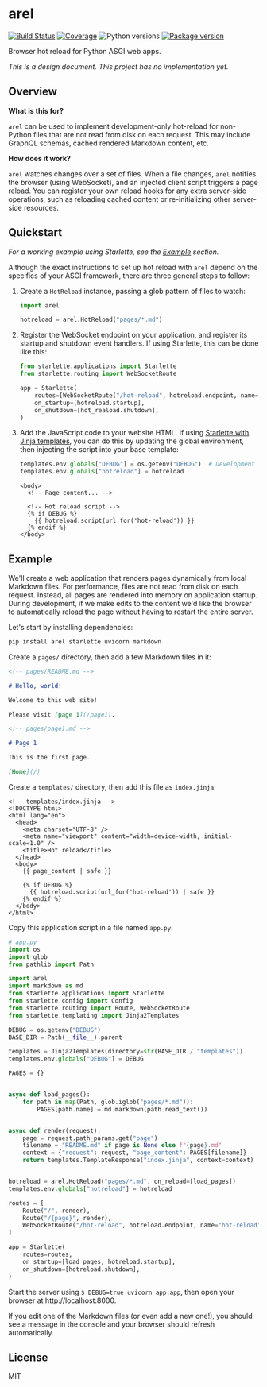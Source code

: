 # arel

[![Build Status](https://dev.azure.com/florimondmanca/public/_apis/build/status/florimondmanca.arel?branchName=master)](https://dev.azure.com/florimondmanca/public/_build/latest?definitionId=6&branchName=master)
[![Coverage](https://codecov.io/gh/florimondmanca/arel/branch/master/graph/badge.svg)](https://codecov.io/gh/florimondmanca/arel)
![Python versions](https://img.shields.io/pypi/pyversions/arel.svg)
[![Package version](https://badge.fury.io/py/arel.svg)](https://pypi.org/project/arel)

Browser hot reload for Python ASGI web apps.

_This is a design document. This project has no implementation yet._

## Overview

**What is this for?**

`arel` can be used to implement development-only hot-reload for non-Python files that are not read from disk on each request. This may include GraphQL schemas, cached rendered Markdown content, etc.

**How does it work?**

`arel` watches changes over a set of files. When a file changes, `arel` notifies the browser (using WebSocket), and an injected client script triggers a page reload. You can register your own reload hooks for any extra server-side operations, such as reloading cached content or re-initializing other server-side resources.

## Quickstart

_For a working example using Starlette, see the [Example](#example) section._

Although the exact instructions to set up hot reload with `arel` depend on the specifics of your ASGI framework, there are three general steps to follow:

1. Create a `HotReload` instance, passing a glob pattern of files to watch:

   ```python
   import arel

   hotreload = arel.HotReload("pages/*.md")
   ```

2. Register the WebSocket endpoint on your application, and register its startup and shutdown event handlers. If using Starlette, this can be done like this:

   ```python
   from starlette.applications import Starlette
   from starlette.routing import WebSocketRoute

   app = Starlette(
       routes=[WebSocketRoute("/hot-reload", hotreload.endpoint, name="hot-reload")],
       on_startup=[hotreload.startup],
       on_shutdown=[hot_reaload.shutdown],
   )
   ```

3. Add the JavaScript code to your website HTML. If using [Starlette with Jinja templates](https://www.starlette.io/templates/), you can do this by updating the global environment, then injecting the script into your base template:

   ```python
   templates.env.globals["DEBUG"] = os.getenv("DEBUG")  # Development flag.
   templates.env.globals["hotreload"] = hotreload
   ```

   ```jinja
   <body>
     <!-- Page content... -->

     <!-- Hot reload script -->
     {% if DEBUG %}
       {{ hotreload.script(url_for('hot-reload')) }}
     {% endif %}
   </body>
   ```

## Example

We'll create a web application that renders pages dynamically from local Markdown files. For performance, files are not read from disk on each request. Instead, all pages are rendered into memory on application startup. During development, if we make edits to the content we'd like the browser to automatically reload the page without having to restart the entire server.

Let's start by installing dependencies:

```bash
pip install arel starlette uvicorn markdown
```

Create a `pages/` directory, then add a few Markdown files in it:

```markdown
<!-- pages/README.md -->

# Hello, world!

Welcome to this web site!

Please visit [page 1](/page1).
```

```markdown
<!-- pages/page1.md -->

# Page 1

This is the first page.

[Home](/)
```

Create a `templates/` directory, then add this file as `index.jinja`:

```jinja
<!-- templates/index.jinja -->
<!DOCTYPE html>
<html lang="en">
  <head>
    <meta charset="UTF-8" />
    <meta name="viewport" content="width=device-width, initial-scale=1.0" />
    <title>Hot reload</title>
  </head>
  <body>
    {{ page_content | safe }}

    {% if DEBUG %}
      {{ hotreload.script(url_for('hot-reload')) | safe }}
    {% endif %}
  </body>
</html>
```

Copy this application script in a file named `app.py`:

```python
# app.py
import os
import glob
from pathlib import Path

import arel
import markdown as md
from starlette.applications import Starlette
from starlette.config import Config
from starlette.routing import Route, WebSocketRoute
from starlette.templating import Jinja2Templates

DEBUG = os.getenv("DEBUG")
BASE_DIR = Path(__file__).parent

templates = Jinja2Templates(directory=str(BASE_DIR / "templates"))
templates.env.globals["DEBUG"] = DEBUG

PAGES = {}


async def load_pages():
    for path in map(Path, glob.iglob("pages/*.md")):
        PAGES[path.name] = md.markdown(path.read_text())


async def render(request):
    page = request.path_params.get("page")
    filename = "README.md" if page is None else f"{page}.md"
    context = {"request": request, "page_content": PAGES[filename]}
    return templates.TemplateResponse("index.jinja", context=context)


hotreload = arel.HotReload("pages/*.md", on_reload=[load_pages])
templates.env.globals["hotreload"] = hotreload

routes = [
    Route("/", render),
    Route("/{page}", render),
    WebSocketRoute("/hot-reload", hotreload.endpoint, name="hot-reload"),
]

app = Starlette(
    routes=routes,
    on_startup=[load_pages, hotreload.startup],
    on_shutdown=[hotreload.shutdown],
)
```

Start the server using `$ DEBUG=true uvicorn app:app`, then open your browser at http://localhost:8000.

If you edit one of the Markdown files (or even add a new one!), you should see a message in the console and your browser should refresh automatically.

## License

MIT
